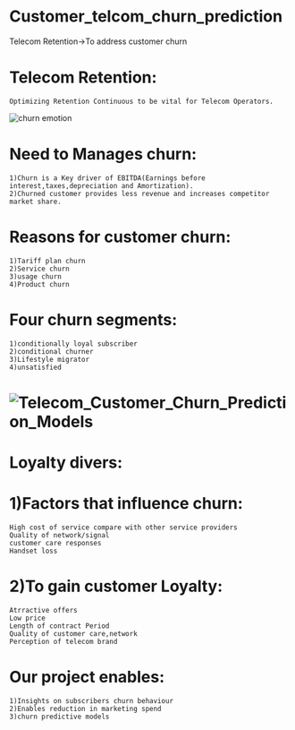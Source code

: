 # Customer_telcom_churn_prediction
Telecom Retention->To address customer churn
# Telecom Retention:
    Optimizing Retention Continuous to be vital for Telecom Operators.
![churn emotion](https://user-images.githubusercontent.com/88984371/181052156-147df717-812a-42e6-a4a0-c7b60bc46a39.png)   
# Need to Manages churn:
    1)Churn is a Key driver of EBITDA(Earnings before interest,taxes,depreciation and Amortization).
    2)Churned customer provides less revenue and increases competitor market share.
# Reasons for customer churn:
    1)Tariff plan churn
    2)Service churn
    3)usage churn
    4)Product churn
# Four churn segments:
    1)conditionally loyal subscriber
    2)conditional churner
    3)Lifestyle migrator
    4)unsatisfied
# ![Telecom_Customer_Churn_Prediction_Models](https://user-images.githubusercontent.com/88984371/181053580-7b261d23-61bc-451c-84a3-a2e7a19a5819.jpg)
# Loyalty divers:
# 1)Factors that influence churn:
    High cost of service compare with other service providers
    Quality of network/signal
    customer care responses
    Handset loss
# 2)To gain customer Loyalty:
    Atrractive offers
    Low price
    Length of contract Period
    Quality of customer care,network
    Perception of telecom brand
# Our project enables:
    1)Insights on subscribers churn behaviour
    2)Enables reduction in marketing spend 
    3)churn predictive models
